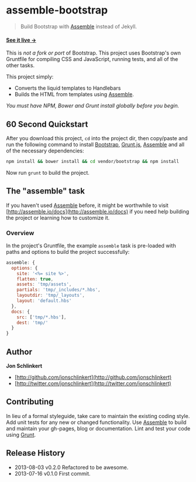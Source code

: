 # assemble-bootstrap

> Build Bootstrap with [Assemble][assemble] instead of Jekyll.

#### [See it live →](http://assemble.github.io/assemble-bootstrap/)

This is _not a fork or port_ of Bootstrap. This project uses Bootstrap's own Gruntfile for compiling CSS and JavaScript, running tests, and all of the other tasks.

This project simply:

* Converts the liquid templates to Handlebars
* Builds the HTML from templates using [Assemble][assemble].

_You must have NPM, Bower and Grunt install globally before you begin._

## 60 Second Quickstart

After you download this project, `cd` into the project dir, then copy/paste and run the following command to install [Bootstrap](https://github.com/twbs/bootstrap), [Grunt.js](http://gruntjs.com/), [Assemble][assemble] and all of the necessary dependencies:

```bash
npm install && bower install && cd vendor/bootstrap && npm install
```

Now run `grunt` to build the project.


<!-- More about [the built-in Gruntfile commands](https://github.com/assemble/assemble-bootstrap/issues/7). -->


## The "assemble" task
If you haven't used [Assemble][assemble] before, it might be worthwhile to visit [http://assemble.io/docs](http://assemble.io/docs) if you need help building the project or learning how to customize it.

### Overview
In the project's Gruntfile, the example `assemble` task is pre-loaded with paths and options to build the project successfully:

```js
assemble: {
  options: {
    site: '<%= site %>',
    flatten: true,
    assets: 'tmp/assets',
    partials: 'tmp/_includes/*.hbs',
    layoutdir: 'tmp/_layouts',
    layout: 'default.hbs'
  },
  docs: {
    src: ['tmp/*.hbs'],
    dest: 'tmp/'
  }
}
```

## Author

**Jon Schlinkert**

+ [http://github.com/jonschlinkert](http://github.com/jonschlinkert)
+ [http://twitter.com/jonschlinkert](http://twitter.com/jonschlinkert)


## Contributing
In lieu of a formal styleguide, take care to maintain the existing coding style. Add unit tests for any new or changed functionality. Use [Assemble][assemble] to build and maintain your gh-pages, blog or documentation. Lint and test your code using [Grunt](http://gruntjs.com/).


## Release History
* 2013-08-03    v0.2.0    Refactored to be awesome.
* 2013-07-16    v0.1.0    First commit.


[download]: https://github.com/assemble/assemble-bootstrap/archive/3.0.0-wip.zip "Download Assemble"
[helpers]: https://github.com/assemble/handlebars-helpers "Handlebars Helpers"
[assemble]: https://github.com/assemble/assemble/ "Assemble"
[assemble-boilerplates]: https://github.com/assemble/assemble-boilerplates "Assemble Boilerplates"

[gruntfile]: http://gruntjs.com/sample-gruntfile
[configuring tasks]: http://gruntjs.com/configuring-tasks
[tasks-and-targets]: http://gruntjs.com/configuring-tasks#task-configuration-and-targets
[files-object]: http://gruntjs.com/configuring-tasks#building-the-files-object-dynamically